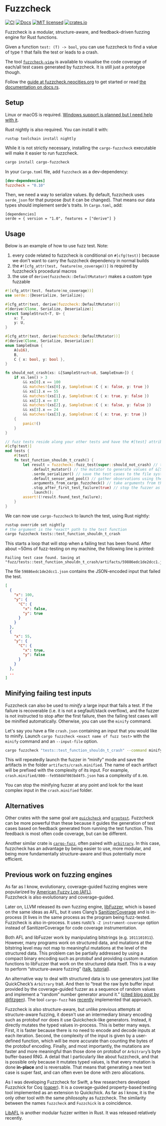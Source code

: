 # Fuzzcheck

[![CI](https://github.com/loiclec/fuzzcheck-rs/actions/workflows/cargo.yml/badge.svg)](https://github.com/loiclec/fuzzcheck-rs/actions/workflows/cargo.yml)
[![Docs](https://img.shields.io/docsrs/fuzzcheck?color=blueviolet)](https://docs.rs/fuzzcheck)
[![MIT licensed](https://img.shields.io/badge/license-MIT-blue.svg)](./LICENSE.txt)
[![crates.io](https://img.shields.io/crates/v/fuzzcheck)](https://crates.io/crates/fuzzcheck)

Fuzzcheck is a modular, structure-aware, and feedback-driven fuzzing engine for Rust 
functions. 

Given a function `test: (T) -> bool`, you can use fuzzcheck to find a value of
type `T` that fails the test or leads to a crash. 

The tool [`fuzzcheck-view`](https://github.com/loiclec/fuzzcheck-view) is available
to visualise the code coverage of each/all test cases generated by fuzzcheck. It is still just
a prototype though.

Follow the [guide at fuzzcheck.neocities.org](https://fuzzcheck.neocities.org) to get 
started or read [the documentation on docs.rs](https://docs.rs/fuzzcheck).

## Setup

Linux or macOS is required. [Windows support is planned but I need help with it](https://github.com/loiclec/fuzzcheck-rs/issues/8).

Rust nightly is also required. You can install it with:
```
rustup toolchain install nightly
```

While it is not strictly necessary, installing the `cargo-fuzzcheck` 
executable will make it easier to run fuzzcheck.
```bash
cargo install cargo-fuzzcheck
```

In your `Cargo.toml` file, add `fuzzcheck` as a dev-dependency:
```toml
[dev-dependencies]
fuzzcheck = "0.10"
```

Then, we need a way to serialize values. By default, fuzzcheck uses `serde_json`
for that purpose (but it can be changed). That means our data types should 
implement serde's traits. In `Cargo.toml`, add:
```
[dependencies]
serde = { version = "1.0", features = ["derive"] }
```

## Usage

Below is an example of how to use fuzz test. Note:
1. every code related to fuzzcheck is conditional on `#[cfg(test)]` because we 
don't want to carry the fuzzcheck dependency in normal builds
2. the `#![cfg_attr(test, feature(no_coverage))]` is required by fuzzcheck’s procedural macros
3. the use of `derive(fuzzcheck::DefaultMutator)` makes a custom type fuzzable

```rust
#![cfg_attr(test, feature(no_coverage))]
use serde::{Deserialize, Serialize};

#[cfg_attr(test, derive(fuzzcheck::DefaultMutator))]
#[derive(Clone, Serialize, Deserialize)]
struct SampleStruct<T, U> {
    x: T,
    y: U,
}

#[cfg_attr(test, derive(fuzzcheck::DefaultMutator))]
#[derive(Clone, Serialize, Deserialize)]
enum SampleEnum {
    A(u16),
    B,
    C { x: bool, y: bool },
}

fn should_not_crash(xs: &[SampleStruct<u8, SampleEnum>]) {
    if xs.len() > 3
        && xs[0].x == 100
        && matches!(xs[0].y, SampleEnum::C { x: false, y: true })
        && xs[1].x == 55
        && matches!(xs[1].y, SampleEnum::C { x: true, y: false })
        && xs[2].x == 87
        && matches!(xs[2].y, SampleEnum::C { x: false, y: false })
        && xs[3].x == 24
        && matches!(xs[3].y, SampleEnum::C { x: true, y: true })
    {
        panic!()
    }
}

// fuzz tests reside along your other tests and have the #[test] attribute
#[cfg(test)]
mod tests {
    #[test]
    fn test_function_shouldn_t_crash() {
        let result = fuzzcheck::fuzz_test(super::should_not_crash) // the test function to fuzz
            .default_mutator() // the mutator to generate values of &[SampleStruct<u8, SampleEnum>]
            .serde_serializer() // save the test cases to the file system using serde
            .default_sensor_and_pool() // gather observations using the default sensor (i.e. recording code coverage)
            .arguments_from_cargo_fuzzcheck() // take arguments from the cargo-fuzzcheck command line tool
            .stop_after_first_test_failure(true) // stop the fuzzer as soon as a test failure is found
            .launch();
        assert!(!result.found_test_failure);
    }
}
```

We can now use `cargo-fuzzcheck` to launch the test, using Rust nightly:
```sh
rustup override set nightly
# the argument is the *exact* path to the test function
cargo fuzzcheck tests::test_function_shouldn_t_crash
```

This starts a loop that will stop when a failing test has been found. After about ~50ms of fuzz-testing on my machine, 
the following line is printed:
```
Failing test case found. Saving at "fuzz/tests::test_function_shouldn_t_crash/artifacts/59886edc1de2dcc1.json"
```
The file `59886edc1de2dcc1.json` contains the JSON-encoded input that failed the test.

```json
[
  {
    "x": 100,
    "y": {
      "C": {
        "x": false,
        "y": true
      }
    }
  },
  {
    "x": 55,
    "y": {
      "C": {
        "x": true,
        "y": false
      }
    }
  },
  ..
]
```

## Minifying failing test inputs

Fuzzcheck can also be used to *minify* a large input that fails a test.
If the failure is recoverable (i.e. it is not a segfault/stack overflow), and 
the fuzzer is not instructed to stop after the first failure, then the failing
test cases will be minified automatically. Otherwise, you can use the `minify`
command.

Let's say you have a file `crash.json` containing an input that you would like
to minify. Launch `cargo fuzzcheck <exact name of fuzz test>` with the `minify` command
and an `--input-file` option.

```bash
cargo fuzzcheck "tests::test_function_shouldn_t_crash" --command minify --input-file "crash.json"
```

This will repeatedly launch the fuzzer in “minify” mode and save the
artifacts in the folder `artifacts/crash.minified`. The name of each artifact 
will be prefixed with the complexity of its input. For example,
`crash.minified/800--fe958d4f003bd4f5.json` has a complexity of `8.00`.

You can stop the minifying fuzzer at any point and look for the least complex
input in the `crash.minified` folder.

## Alternatives

Other crates with the same goal are [`quickcheck`](https://crates.io/crates/quickcheck) 
and [`proptest`](https://crates.io/crates/proptest). Fuzzcheck can be more powerful 
than these because it guides the generation of test cases based on feedback
generated from running the test function. This feedback is most often code coverage,
but can be different.

Another similar crate is [`cargo-fuzz`](https://crates.io/crates/cargo-fuzz), often paired 
with [`arbitrary`](https://crates.io/crates/arbitrary). In this case, 
fuzzcheck has an advantage by being easier to use, more modular, and being more 
fundamentally structure-aware and thus potentially more efficient.

## Previous work on fuzzing engines

As far as I know, evolutionary, coverage-guided fuzzing engines were
popularized by [American Fuzzy Lop (AFL)](http://lcamtuf.coredump.cx/afl/).  
Fuzzcheck is also evolutionary and coverage-guided.

Later on, LLVM released its own fuzzing engine, 
[libFuzzer](https://www.llvm.org/docs/LibFuzzer.html), which is based on the
same ideas as AFL, but it uses Clang’s 
[SanitizerCoverage](https://clang.llvm.org/docs/SanitizerCoverage.html) and is
in-process (it lives in the same process as the program being fuzz-tested.  
Fuzzcheck is also in-process. It uses rustc’s `-Z instrument-coverage` option 
instead of SanitizerCoverage for code coverage instrumentation.

Both AFL and libFuzzer work by manipulating bitstrings (e.g. `1011101011`).
However, many programs work on structured data, and mutations at the
bitstring level may not map to meaningful mutations at the level of the
structured data. This problem can be partially addressed by using a compact
binary encoding such as protobuf and providing custom mutation functions to
libFuzzer that work on the structured data itself. This is a way to perform
“structure-aware fuzzing” ([talk](https://www.youtube.com/watch?v=U60hC16HEDY),
[tutorial](https://github.com/google/fuzzer-test-suite/blob/master/tutorial/structure-aware-fuzzing.md)).

An alternative way to deal with structured data is to use generators just like
QuickCheck’s `Arbitrary` trait. And then to “treat the raw byte buffer input 
provided by the coverage-guided fuzzer as a sequence of random values and
implement a “random” number generator around it.” 
([cited blog post by @fitzgen](https://fitzgeraldnick.com/2019/09/04/combining-coverage-guided-and-generation-based-fuzzing.html)). 
The tool `cargo-fuzz` has
[recently](https://fitzgeraldnick.com/2020/01/16/better-support-for-fuzzing-structured-inputs-in-rust.html) 
implemented that approach.

Fuzzcheck is also structure-aware, but unlike previous attempts at
structure-aware fuzzing, it doesn't use an intermediary binary encoding such as
protobuf nor does it use Quickcheck-like generators.
Instead, it directly mutates the typed values in-process.
This is better many ways. First, it is faster because there is no
need to encode and decode inputs at each iteration. Second, the complexity of
the input is given by a user-defined function, which will be more accurate than
counting the bytes of the protobuf encoding.
Finally, and most importantly, the mutations are faster and more meaningful 
than those done on protobuf or `Arbitrary`’s byte buffer-based RNG.
A detail that I particularly like about fuzzcheck, and that is possible only 
because it mutates typed values, is that every mutation is done **in-place**
and is reversable. That means that generating a new test case is super fast, 
and can often even be done with zero allocations.

As I was developing Fuzzcheck for Swift, a few researchers developed Fuzzchick
for Coq ([paper](https://www.cs.umd.edu/~mwh/papers/fuzzchick-draft.pdf)). It 
is a coverage-guided property-based testing tool implemented as an extension to
Quickchick. As far as I know, it is the only other tool with the same philosophy
as fuzzcheck. The similarity between the names `fuzzcheck` and `Fuzzchick` is a 
coincidence.

[LibAFL](https://github.com/AFLplusplus/LibAFL) is another modular fuzzer written
in Rust. It was released relatively recently.
